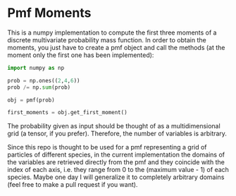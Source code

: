 # Pmf Moments

This is a numpy implementation to compute the first three moments of a discrete multivariate probability mass function.
In order to obtain the moments, you just have to create a pmf object and call the methods (at the moment only the first one has been implemented):

```py
import numpy as np

prob = np.ones((2,4,6))
prob /= np.sum(prob)

obj = pmf(prob)

first_moments = obj.get_first_moment()
```

The probability given as input should be thought of as a multidimensional grid (a tensor, if you prefer).
Therefore, the number of variables is arbitrary.

Since this repo is thought to be used for a pmf representing a grid of particles of different species, in the current implementation the domains of the variables are retrieved directly from the pmf and they coincide with the index of each axis, i.e. they range from 0 to the (maximum value - 1) of each species.
Maybe one day I will generalize it to completely arbitrary domains (feel free to make a pull request if you want).
